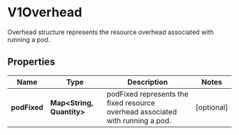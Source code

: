

# V1Overhead

Overhead structure represents the resource overhead associated with running a pod.

## Properties

| Name | Type | Description | Notes |
|------------ | ------------- | ------------- | -------------|
|**podFixed** | **Map&lt;String, Quantity&gt;** | podFixed represents the fixed resource overhead associated with running a pod. |  [optional] |



